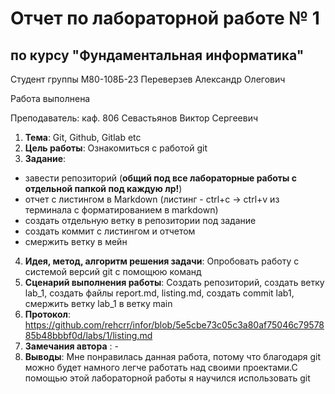 # Отчет по лабораторной работе № 1
## по курсу "Фундаментальная информатика"

Студент группы М80-108Б-23 Переверзев Александр Олегович

Работа выполнена 

Преподаватель: каф. 806 Севастьянов Виктор Сергеевич

1. **Тема**: Git, Github, Gitlab etc
2. **Цель работы**: Ознакомиться с работой git
3. **Задание**:
- завести репозиторий (**общий под все лабораторные работы с отдельной папкой под каждую лр!**)
- отчет с листингом в Markdown (листинг - ctrl+c -> ctrl+v из терминала с форматированием в markdown)
- создать отдельную ветку в репозитории под задание
- создать коммит с листингом и отчетом
- смержить ветку в мейн
4. **Идея, метод, алгоритм решения задачи**: Опробовать работу с системой версий git с помощюю команд
5. **Сценарий выполнения работы**: Создать репозиторий, создать ветку lab_1, создать файлы report.md, listing.md, создать commit lab1, смержить ветку lab_1 в ветку main 
6. **Протокол**: https://github.com/rehcrr/infor/blob/5e5cbe73c05c3a80af75046c7957885b48bbbf0d/labs/1/listing.md
7. **Замечания автора** : -
8. **Выводы**: Мне понравилась данная работа, потому что благодаря git можно будет намного легче работать над своими проектами.С помощью этой лабораторной работы я научился использовать git 
